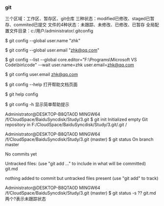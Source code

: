 ### git
三个区域：工作区、暂存区、git仓库
三种状态：modified已修改、staged已暂存、commited已提交
文件的4种状态：未跟踪、未修改、已修改、已暂存
全局配置文件目录：c:/用户/administrator/.gitconfig

$ git config --global user.name "zhk"

$ git config --global user.email "zhk@qq.com"

$ git config --list --global
core.editor="F:\Programs\Microsoft VS Code\bin\code" --wait
user.name=zhk
user.email=zhk@qq.com

$ git config user.email
zhk@qq.com

$ git config --help     打开帮助文档页面

$ git help config

$ git config -h         显示简单帮助提示


Administrator@DESKTOP-B8QTA0D MINGW64 /f/CloudSpace/BaiduSyncdisk/Study/3.git
$ git init
Initialized empty Git repository in F:/CloudSpace/BaiduSyncdisk/Study/3.git/.git
/

Administrator@DESKTOP-B8QTA0D MINGW64 /f/CloudSpace/BaiduSyncdisk/Study/3.git (master)
$ git status
On branch master

No commits yet

Untracked files:
  (use "git add <file>..." to include in what will be committed)
        git.md

nothing added to commit but untracked files present (use "git add" to track)

Administrator@DESKTOP-B8QTA0D MINGW64 /f/CloudSpace/BaiduSyncdisk/Study/3.git (master)
$ git status -s
?? git.md   两个?表示未跟踪状态

